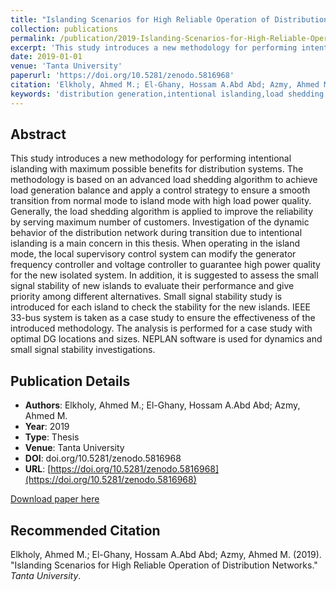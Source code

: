 ```yaml
---
title: "Islanding Scenarios for High Reliable Operation of Distribution Networks"
collection: publications
permalink: /publication/2019-Islanding-Scenarios-for-High-Reliable-Operation-of-Distribut
excerpt: 'This study introduces a new methodology for performing intentional islanding with maximum possible benefits for distribution systems. The methodology is based on an advanced load shedding algorithm to achieve load generation balance and apply a contr...'
date: 2019-01-01
venue: 'Tanta University'
paperurl: 'https://doi.org/10.5281/zenodo.5816968'
citation: 'Elkholy, Ahmed M.; El-Ghany, Hossam A.Abd Abd; Azmy, Ahmed M. (2019). "Islanding Scenarios for High Reliable Operation of Distribution Networks." <i>Tanta University</i>.'
keywords: 'distribution generation,intentional islanding,load shedding,power system reliability,Power system stability,Small signal stability,smart micro-grid'
---
```


## Abstract

This study introduces a new methodology for performing intentional islanding with maximum possible benefits for distribution systems. The methodology is based on an advanced load shedding algorithm to achieve load generation balance and apply a control strategy to ensure a smooth transition from normal mode to island mode with high load power quality. Generally, the load shedding algorithm is applied to improve the reliability by serving maximum number of customers. Investigation of the dynamic behavior of the distribution network during transition due to intentional islanding is a main concern in this thesis. When operating in the island mode, the local supervisory control system can modify the generator frequency controller and voltage controller to guarantee high power quality for the new isolated system. In addition, it is suggested to assess the small signal stability of new islands to evaluate their performance and give priority among different alternatives. Small signal stability study is introduced for each island to check the stability for the new islands. IEEE 33-bus system is taken as a case study to ensure the effectiveness of the introduced methodology. The analysis is performed for a case study with optimal DG locations and sizes. NEPLAN software is used for dynamics and small signal stability investigations.

## Publication Details

- **Authors**: Elkholy, Ahmed M.; El-Ghany, Hossam A.Abd Abd; Azmy, Ahmed M.
- **Year**: 2019
- **Type**: Thesis
- **Venue**: Tanta University
- **DOI**: doi.org/10.5281/zenodo.5816968
- **URL**: [https://doi.org/10.5281/zenodo.5816968](https://doi.org/10.5281/zenodo.5816968)

[Download paper here](https://doi.org/10.5281/zenodo.5816968)

## Recommended Citation

Elkholy, Ahmed M.; El-Ghany, Hossam A.Abd Abd; Azmy, Ahmed M. (2019). "Islanding Scenarios for High Reliable Operation of Distribution Networks." <i>Tanta University</i>.
